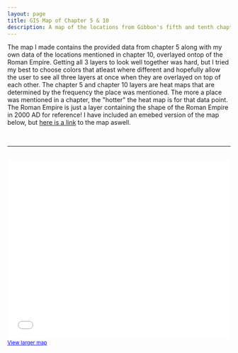 ```yaml
---
layout: page
title: GIS Map of Chapter 5 & 10
description: A map of the locations from Gibbon's fifth and tenth chapter overlayed on the roman empire.
---
```


<p>The map I made contains the provided data from chapter 5 along with my own data of the locations mentioned in chapter 10, overlayed ontop of the Roman Empire. Getting all 3 layers to look well together was hard, but I tried my best to choose colors that atleast where different and hopefully allow the user to see all three layers at once when they are overlayed on top of each other. The chapter 5 and chapter 10 layers are heat maps that are determined by the frequency the place was mentioned. The more a place was mentioned in a chapter, the "hotter" the heat map is for that data point. The Roman Empire is just a layer containing the shape of the Roman Empire in 2000 AD for reference! I have included an emebed version of the map below, but <a href="https://arcg.is/1mbDeH0">here is a link</a> to the map aswell.</p> 

<br>
<hr>
<br>

<style>.embed-container {position: relative; padding-bottom: 80%; height: 0; max-width: 100%;} .embed-container iframe, .embed-container object, .embed-container iframe{position: absolute; top: 0; left: 0; width: 100%; height: 100%;} small{position: absolute; z-index: 40; bottom: 0; margin-bottom: -15px;}</style><div class="embed-container"><small><a href="//www.arcgis.com/apps/Embed/index.html?webmap=1e01a1097c3f4991a780a76ba5028e2f&extent=-11.1431,39.205,40.6684,56.9258&home=true&zoom=true&scale=true&search=true&searchextent=true&details=true&legendlayers=true&active_panel=legend&disable_scroll=true&theme=light" style="color:#0000FF;text-align:left" target="_blank">View larger map</a></small><br><iframe width="500" height="400" frameborder="0" scrolling="no" marginheight="0" marginwidth="0" title="Gibbon Chapter 5" src="//www.arcgis.com/apps/Embed/index.html?webmap=1e01a1097c3f4991a780a76ba5028e2f&extent=-11.1431,39.205,40.6684,56.9258&home=true&zoom=true&previewImage=false&scale=true&search=true&searchextent=true&details=true&legendlayers=true&active_panel=legend&disable_scroll=true&theme=light"></iframe></div>